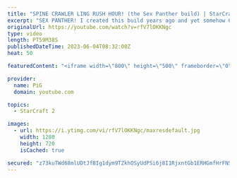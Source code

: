 ```yaml
---
title: "SPINE CRAWLER LING RUSH HOUR! (the Sex Panther build) | StarCraft 2"
excerpt: "SEX PANTHER! I created this build years ago and yet somehow 60% of the time I win every time. -- 🐷 Second Channel for Learning StarCraft 2: https://www.youtube.com/c/PiGRandom 🐷 Third Channel for Daily Pro Casts: https://www.youtube.com/c/PiGCasts -- 🐷 Watch live at https://www.twitch.tv/x5_pig 🐷"
originalUrl: https://youtube.com/watch?v=rfV7lOKKNgc
type: video
length: PT59M38S
publishedDateTime: 2023-06-04T08:32:00Z
heat: 50

featuredContent: "<iframe width=\"800\" height=\"500\" frameborder=\"0\" src=\"https://www.youtube.com/embed/rfV7lOKKNgc\" allow=\"accelerometer; autoplay; encrypted-media; gyroscope; picture-in-picture\" allowfullscreen></iframe>"

provider:
  name: PiG
  domain: youtube.com

topics:
  - StarCraft 2

images:
  - url: https://i.ytimg.com/vi/rfV7lOKKNgc/maxresdefault.jpg
    width: 1280
    height: 720
    isCached: true

secured: "z73kuTWd68mlUDtJfBIg1dym9TZkhOSyUdPSi6j8I1RjxntGb1ERHGmfHrFNSZqL+xUqpg+0xZdpP1fCTj2tHiWQMoJxUT387jkFf3gnWWFRVhvzMPw7x3jrsmf0zTVt04p7DihqY1yl+/5xN8DgO15eSMyVkqHNKIWPhBrjjDMEgZ/18LWx9SHoVkzjTbQ/a9n7GR7l4XH1RA/rEeFPaVwUIgo1gMIDEs8WlDiGRpHliKVxdPyuyPGbea1ygzgTsuJWUSppeowAXulx7iQfWCBnV3LxJ1YT57k7izlt+zJFqVgA6grDyeVpiO02PJgKlPfgYm/v7rwqWR7eGh94EvdCdaGgcHOijGeCyARumhSl0Nmz7Gn2ijRUJFFsUyGlFhs7BEnFx++lhPgGpFrKH9v9OLmnRG81f/Az+rVcaGs=;hQ911o5sMwNnPGJiVzOVWA=="
---
```


